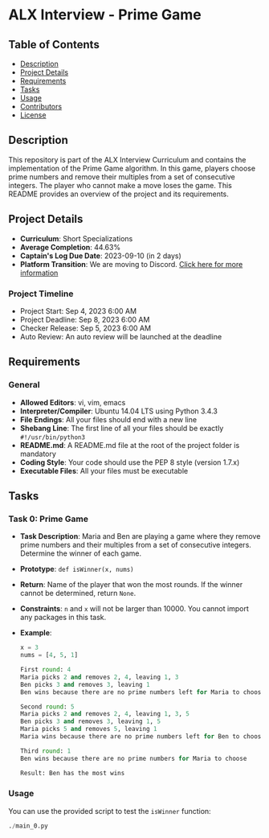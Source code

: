 # ALX Interview - Prime Game

## Table of Contents
- [Description](#description)
- [Project Details](#project-details)
- [Requirements](#requirements)
- [Tasks](#tasks)
- [Usage](#usage)
- [Contributors](#contributors)
- [License](#license)

## Description

This repository is part of the ALX Interview Curriculum and contains the implementation of the Prime Game algorithm. In this game, players choose prime numbers and remove their multiples from a set of consecutive integers. The player who cannot make a move loses the game. This README provides an overview of the project and its requirements.

## Project Details

- **Curriculum**: Short Specializations
- **Average Completion**: 44.63%
- **Captain's Log Due Date**: 2023-09-10 (in 2 days)
- **Platform Transition**: We are moving to Discord. [Click here for more information](#)

### Project Timeline

- Project Start: Sep 4, 2023 6:00 AM
- Project Deadline: Sep 8, 2023 6:00 AM
- Checker Release: Sep 5, 2023 6:00 AM
- Auto Review: An auto review will be launched at the deadline

## Requirements

### General

- **Allowed Editors**: vi, vim, emacs
- **Interpreter/Compiler**: Ubuntu 14.04 LTS using Python 3.4.3
- **File Endings**: All your files should end with a new line
- **Shebang Line**: The first line of all your files should be exactly `#!/usr/bin/python3`
- **README.md**: A README.md file at the root of the project folder is mandatory
- **Coding Style**: Your code should use the PEP 8 style (version 1.7.x)
- **Executable Files**: All your files must be executable

## Tasks

### Task 0: Prime Game

- **Task Description**: Maria and Ben are playing a game where they remove prime numbers and their multiples from a set of consecutive integers. Determine the winner of each game.
- **Prototype**: `def isWinner(x, nums)`
- **Return**: Name of the player that won the most rounds. If the winner cannot be determined, return `None`.
- **Constraints**: `n` and `x` will not be larger than 10000. You cannot import any packages in this task.
- **Example**:

    ```python
    x = 3
    nums = [4, 5, 1]

    First round: 4
    Maria picks 2 and removes 2, 4, leaving 1, 3
    Ben picks 3 and removes 3, leaving 1
    Ben wins because there are no prime numbers left for Maria to choose

    Second round: 5
    Maria picks 2 and removes 2, 4, leaving 1, 3, 5
    Ben picks 3 and removes 3, leaving 1, 5
    Maria picks 5 and removes 5, leaving 1
    Maria wins because there are no prime numbers left for Ben to choose

    Third round: 1
    Ben wins because there are no prime numbers for Maria to choose

    Result: Ben has the most wins
    ```

### Usage

You can use the provided script to test the `isWinner` function:

```python
./main_0.py
